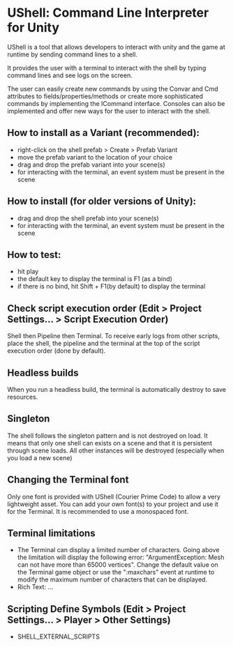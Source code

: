 # UShell: Command Line Interpreter for Unity

UShell is a tool that allows developers to interact with unity and the game at runtime by sending command lines to a shell.

It provides the user with a terminal to interact with the shell by typing command lines and see logs on the screen.

The user can easily create new commands by using the Convar and Cmd attributes to fields/properties/methods or create more sophisticated commands by implementing the ICommand interface.
Consoles can also be implemented and offer new ways for the user to interact with the shell.

## How to install as a Variant (recommended):
- right-click on the shell prefab > Create > Prefab Variant
- move the prefab variant to the location of your choice
- drag and drop the prefab variant into your scene(s)
- for interacting with the terminal, an event system must be present in the scene

## How to install (for older versions of Unity):
- drag and drop the shell prefab into your scene(s)
- for interacting with the terminal, an event system must be present in the scene

## How to test:
- hit play
- the default key to display the terminal is F1 (as a bind)
- if there is no bind, hit Shift + F1(by default) to display the terminal

## Check script execution order (Edit > Project Settings... > Script Execution Order)
Shell then Pipeline then Terminal. To receive early logs from other scripts, place the shell, the pipeline and the terminal at the top of the script execution order (done by default).

## Headless builds
When you run a headless build, the terminal is automatically destroy to save resources.

## Singleton
The shell follows the singleton pattern and is not destroyed on load. It means that only one shell can exists on a scene and that it is persistent through scene loads. All other instances will be destroyed (especially when you load a new scene)

## Changing the Terminal font
Only one font is provided with UShell (Courier Prime Code) to allow a very lightweight asset. You can add your own font(s) to your project and use it for the Terminal. It is recommended to use a monospaced font.

## Terminal limitations
- The Terminal can display a limited number of characters. Going above the limitation will display the following error: "ArgumentException: Mesh can not have more than 65000 vertices". Change the default value on the Terminal game object or use the ":maxchars" event at runtime to modify the maximum number of characters that can be displayed.
- Rich Text: ...

## Scripting Define Symbols (Edit > Project Settings... > Player > Other Settings)
- SHELL_EXTERNAL_SCRIPTS

